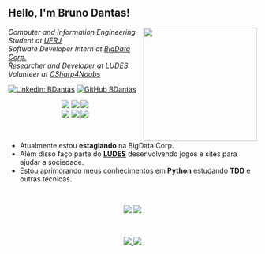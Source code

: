 <h2> Hello, I'm Bruno Dantas!</h2>
<img align='right' src="https://i.pinimg.com/originals/e4/26/70/e426702edf874b181aced1e2fa5c6cde.gif" width="230">
<p><em>
Computer and Information Engineering Student at <a href="https://ufrj.br/en/">UFRJ</a>
</br>Software Developer Intern at <a href="https://bigdatacorp.com.br/">BigData Corp.</a>
</br>Researcher and Developer at <a href="https://ludes.cos.ufrj.br/pt/ludes/">LUDES</a>
</br>Volunteer at <a href="https://github.com/DantasB/CSharp4Noobs">CSharp4Noobs</a>
</em></p>

[![Linkedin: BDantas](https://img.shields.io/badge/-BDantas-blue?style=flat-square&logo=Linkedin&logoColor=white&link=https://www.linkedin.com/in/bruno-dantas-de-paiva-a738551a2/)](https://www.linkedin.com/in/bruno-dantas-de-paiva-a738551a2/)
[![GitHub BDantas](https://img.shields.io/github/followers/dantasb?label=follow&style=social)](https://github.com/dantasb)


<p align="center">
  <img src="https://img.shields.io/badge/Android-3DDC84?style=for-the-badge&logo=android&logoColor=white"/>
  <img src="https://img.shields.io/badge/Kotlin-0095D5?&style=for-the-badge&logo=kotlin&logoColor=white"/>
  <img src="https://img.shields.io/badge/Java-ED8B00?style=for-the-badge&logo=java&logoColor=white"/>
  <br>
  <img src="https://img.shields.io/badge/HTML5-E34F26?style=for-the-badge&logo=html5&logoColor=white"/>
  <img src="https://img.shields.io/badge/CSS3-1572B6?style=for-the-badge&logo=css3&logoColor=white"/>
  <img src="https://img.shields.io/badge/c%23%20-%23239120?style=for-the-badge&logo=c-sharp&logoColor=white"/>
</p>
<br>
<ul>
  <li>Atualmente estou <strong>estagiando</strong> na BigData Corp.</li>
  <li>Além disso faço parte do <strong><a href="https://ludes.cos.ufrj.br/pt/ludes/">LUDES</a></strong> desenvolvendo jogos e sites para ajudar a sociedade.</li>
  <li>Estou aprimorando meus conhecimentos em <strong>Python</strong> estudando <strong>TDD</strong> e outras técnicas.</li>
</ul>
<br>
<p align="center">
  <img src="https://github-readme-stats.vercel.app/api?username=dantasb&theme=dracula&bg_color=0D1117&title_color=3DDC84&icon_color=3DDC84&show_icons=true&hide_border=true" />
  <img margin-right="20px" src="https://github-readme-stats.vercel.app/api/top-langs/?username=dantasb&theme=dracula&bg_color=0D1117&title_color=3DDC84&layout=compact&hide=css,html&hide_border=true" />
</p>
<br>
<p align="center">
  <a href="https://www.linkedin.com/in/bruno-dantas-de-paiva-a738551a2/">
    <img src="https://img.shields.io/badge/LinkedIn-0077B5?style=for-the-badge&logo=linkedin&logoColor=white"/>
  </a>
  <a href="https://github.com/DantasB">
    <img src="https://img.shields.io/badge/GitHub-100000?style=for-the-badge&logo=github&logoColor=white"/>
  </a>
</p>
